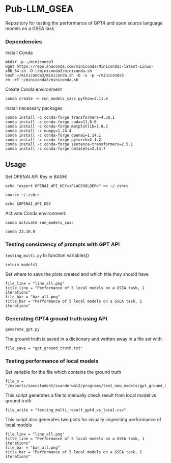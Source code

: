 # Pub-LLM_GSEA
Repository for testing the performance of GPT4 and open source language models on a GSEA task

### Dependencies
Install Conda
```
mkdir -p ~/miniconda3
wget https://repo.anaconda.com/miniconda/Miniconda3-latest-Linux-x86_64.sh -O ~/miniconda3/miniconda.sh
bash ~/miniconda3/miniconda.sh -b -u -p ~/miniconda3
rm -rf ~/miniconda3/miniconda.sh
```
Create Conda environment
```
conda create -n run_models_sasc python=3.11.6
```
Install necessary packages
```
conda install -c conda-forge transformers=4.38.1
conda install -c conda-forge cuda=11.8.0
conda install -c conda-forge matplotlib=3.8.2
conda install -c numpy=1.24.4
conda install -c conda-forge openai=1.14.1
conda install -c conda-forge pytorch=2.1.2
conda install -c conda-forge sentence-transformers=2.5.1
conda install -c conda-forge datasets=2.14.7

```

## Usage
Set OPENAI API Key in BASH:
```
echo "export OPENAI_API_KEY=<PLACEHOLDER>" >> ~/.zshrc

source ~/.zshrc

echo $OPENAI_API_KEY
```
Activate Conda environment:
```
conda activate run_models_sasc
```
`conda 23.10.0`

### Testing consistency of prompts with GPT API

`testing_multi.py`
In function variables()
```
return models1
```
Set where to save the plots created and which title they should have
```
file_line = "line_all.png"
title_line = "Performance of 5 local models on a GSEA task, 1 iterations"
file_bar = "bar_all.png"
title_bar = "Performance of 5 local models on a GSEA task, 1 iterations"
```

### Generating GPT4 ground truth using API

`generate_gpt.py`

The ground truth is saved in a dictionary and written away in a file set with:
```
file_save = "gpt_ground_truth.txt"
```

### Testing performance of local models
Set variable for the file which contains the ground truth
```
file_n = "/exports/sascstudent/svanderwal2/programs/test_new_models/gpt_ground_truth.txt"
```

This script generates a file to manually check result from local model vs ground truth
```
file_write = "testing_multi_result_gpt4_vs_local.csv"
```
This script also generates two plots for visually inspecting performance of local models
```
file_line = "line_all.png"
title_line = "Performance of 5 local models on a GSEA task, 1 iterations"
file_bar = "bar_all.png"
title_bar = "Performance of 5 local models on a GSEA task, 1 iterations"
```
